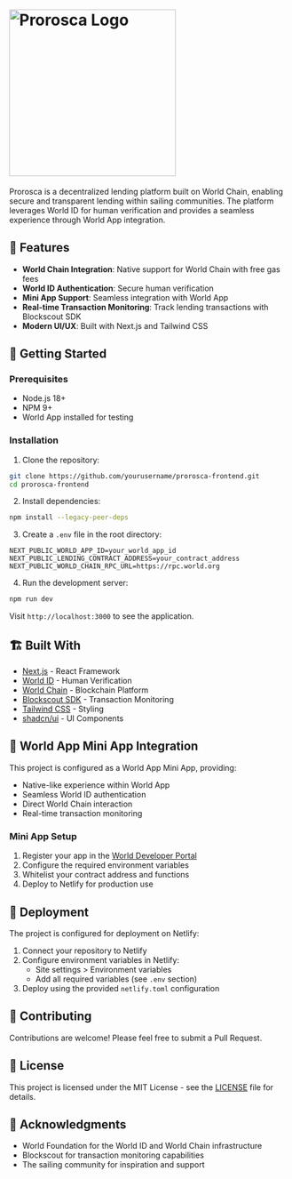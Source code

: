 # <img src="/prorosca_transparent.png" alt="Prorosca Logo" width="300"/>

Prorosca is a decentralized lending platform built on World Chain, enabling secure and transparent lending within sailing communities. The platform leverages World ID for human verification and provides a seamless experience through World App integration.

## 🌟 Features

- **World Chain Integration**: Native support for World Chain with free gas fees
- **World ID Authentication**: Secure human verification
- **Mini App Support**: Seamless integration with World App
- **Real-time Transaction Monitoring**: Track lending transactions with Blockscout SDK
- **Modern UI/UX**: Built with Next.js and Tailwind CSS

## 🚀 Getting Started

### Prerequisites

- Node.js 18+
- NPM 9+
- World App installed for testing

### Installation

1. Clone the repository:
```bash
git clone https://github.com/yourusername/prorosca-frontend.git
cd prorosca-frontend
```

2. Install dependencies:
```bash
npm install --legacy-peer-deps
```

3. Create a `.env` file in the root directory:
```env
NEXT_PUBLIC_WORLD_APP_ID=your_world_app_id
NEXT_PUBLIC_LENDING_CONTRACT_ADDRESS=your_contract_address
NEXT_PUBLIC_WORLD_CHAIN_RPC_URL=https://rpc.world.org
```

4. Run the development server:
```bash
npm run dev
```

Visit `http://localhost:3000` to see the application.

## 🏗️ Built With

- [Next.js](https://nextjs.org/) - React Framework
- [World ID](https://worldcoin.org/world-id) - Human Verification
- [World Chain](https://worldcoin.org/) - Blockchain Platform
- [Blockscout SDK](https://docs.blockscout.com/) - Transaction Monitoring
- [Tailwind CSS](https://tailwindcss.com/) - Styling
- [shadcn/ui](https://ui.shadcn.com/) - UI Components

## 📱 World App Mini App Integration

This project is configured as a World App Mini App, providing:
- Native-like experience within World App
- Seamless World ID authentication
- Direct World Chain interaction
- Real-time transaction monitoring

### Mini App Setup

1. Register your app in the [World Developer Portal](https://developer.worldcoin.org)
2. Configure the required environment variables
3. Whitelist your contract address and functions
4. Deploy to Netlify for production use

## 🚢 Deployment

The project is configured for deployment on Netlify:

1. Connect your repository to Netlify
2. Configure environment variables in Netlify:
   - Site settings > Environment variables
   - Add all required variables (see `.env` section)
3. Deploy using the provided `netlify.toml` configuration

## 🤝 Contributing

Contributions are welcome! Please feel free to submit a Pull Request.

## 📄 License

This project is licensed under the MIT License - see the [LICENSE](LICENSE) file for details.

## 🙏 Acknowledgments

- World Foundation for the World ID and World Chain infrastructure
- Blockscout for transaction monitoring capabilities
- The sailing community for inspiration and support
